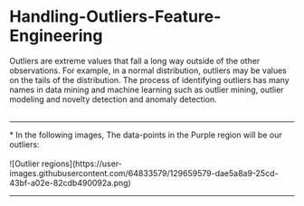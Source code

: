 # Handling-Outliers-Feature-Engineering

Outliers are extreme values that fall a long way outside of the other observations. For example, in a normal distribution, outliers may be values on the tails of the distribution. The process of identifying outliers has many names in data mining and machine learning such as outlier mining, outlier modeling and novelty detection and anomaly detection. <br><br>

<hr>
* In the following images, The data-points in the Purple region will be our outliers: <br><br>
![Outlier regions](https://user-images.githubusercontent.com/64833579/129659579-dae5a8a9-25cd-43bf-a02e-82cdb490092a.png)

<hr>

